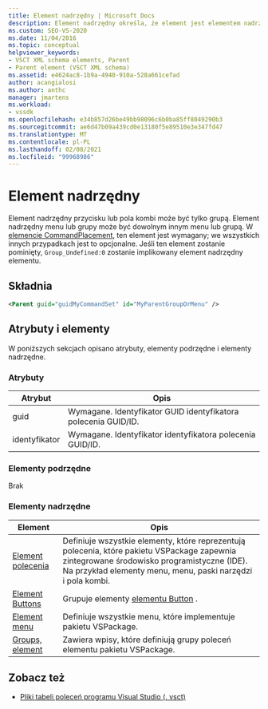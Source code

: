 ```yaml
---
title: Element nadrzędny | Microsoft Docs
description: Element nadrzędny określa, że element jest elementem nadrzędnym przycisku, pola kombi, menu lub grupy.
ms.custom: SEO-VS-2020
ms.date: 11/04/2016
ms.topic: conceptual
helpviewer_keywords:
- VSCT XML schema elements, Parent
- Parent element (VSCT XML schema)
ms.assetid: e4624ac8-1b9a-4940-910a-528a661cefad
author: acangialosi
ms.author: anthc
manager: jmartens
ms.workload:
- vssdk
ms.openlocfilehash: e34b857d26be49bb98096c6b0ba85ff8049290b3
ms.sourcegitcommit: ae6d47b09a439cd0e13180f5e89510e3e347fd47
ms.translationtype: MT
ms.contentlocale: pl-PL
ms.lasthandoff: 02/08/2021
ms.locfileid: "99968986"
---
```

# <a name="parent-element"></a>Element nadrzędny
Element nadrzędny przycisku lub pola kombi może być tylko grupą. Element nadrzędny menu lub grupy może być dowolnym innym menu lub grupą. W [elemencie CommandPlacement](../extensibility/commandplacement-element.md), ten element jest wymagany; we wszystkich innych przypadkach jest to opcjonalne. Jeśli ten element zostanie pominięty, `Group_Undefined:0` zostanie implikowany element nadrzędny elementu.

## <a name="syntax"></a>Składnia

```xml
<Parent guid="guidMyCommandSet" id="MyParentGroupOrMenu" />
```

## <a name="attributes-and-elements"></a>Atrybuty i elementy
 W poniższych sekcjach opisano atrybuty, elementy podrzędne i elementy nadrzędne.

### <a name="attributes"></a>Atrybuty

|Atrybut|Opis|
|---------------|-----------------|
|guid|Wymagane. Identyfikator GUID identyfikatora polecenia GUID/ID.|
|identyfikator|Wymagane. Identyfikator identyfikatora polecenia GUID/ID.|

### <a name="child-elements"></a>Elementy podrzędne
 Brak

### <a name="parent-elements"></a>Elementy nadrzędne

|Element|Opis|
|-------------|-----------------|
|[Element polecenia](../extensibility/commandtable-element.md)|Definiuje wszystkie elementy, które reprezentują polecenia, które pakietu VSPackage zapewnia zintegrowane środowisko programistyczne (IDE). Na przykład elementy menu, menu, paski narzędzi i pola kombi.|
|[Element Buttons](../extensibility/buttons-element.md)|Grupuje elementy [elementu Button](../extensibility/button-element.md) .|
|[Element menu](../extensibility/menus-element.md)|Definiuje wszystkie menu, które implementuje pakietu VSPackage.|
|[Groups, element](../extensibility/groups-element.md)|Zawiera wpisy, które definiują grupy poleceń elementu pakietu VSPackage.|

## <a name="see-also"></a>Zobacz też
- [Pliki tabeli poleceń programu Visual Studio (. vsct)](../extensibility/internals/visual-studio-command-table-dot-vsct-files.md)
